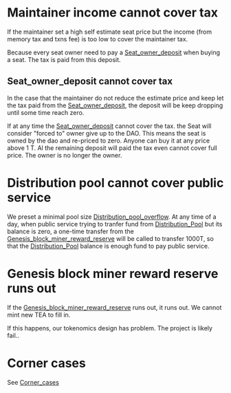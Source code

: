 # Maintainer income cannot cover tax

If the maintainer set a high self estimate seat price but the income (from memory tax and txns fee) is too low to cover the maintainer tax. 

Because every seat owner need to pay a [Seat_owner_deposit](Seat_owner_deposit.md) when buying a seat. The tax is paid from this deposit.

## Seat_owner_deposit cannot cover tax

In the case that the maintainer do not reduce the estimate price and keep let the tax paid from the [Seat_owner_deposit](Seat_owner_deposit.md), the deposit will be keep dropping until some time reach zero.

If at any time the [Seat_owner_deposit](Seat_owner_deposit.md) cannot cover the tax. the Seat will consider "forced to" owner give up to the DAO. This means the seat is owned by the dao and re-priced to zero. Anyone can buy it at any price above 1 T. Al the remaining deposit will paid the tax even cannot cover full price. The owner is no longer the owner. 

# Distribution pool cannot cover public service

We preset a minimal pool size [Distribution_pool_overflow](Distribution_pool_overflow.md). At any time of a day, when public service trying to tranfer fund from [Distribution_Pool](Distribution_Pool.md) but its balance is zero,  a one-time transfer from the [Genesis_block_miner_reward_reserve](Genesis_block_miner_reward_reserve.md)  will be called to transfer 1000T, so that the [Distribution_Pool](Distribution_Pool.md) balance is enough fund to pay public service.

# Genesis block miner reward reserve runs out

If the [Genesis_block_miner_reward_reserve](Genesis_block_miner_reward_reserve.md) runs out, it runs out. We cannot mint new TEA to fill in.

If this happens, our tokenomics design has problem. The project is likely fail..

# Corner cases

See [Corner_cases](Corner_cases.md)
